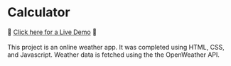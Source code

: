# Calculator
:star2: [Click here for a Live Demo](https://lisalbi.github.io/weather-app/) :star2: <br><br>
This project is an online weather app. It was completed using HTML, CSS, and Javascript. Weather data is fetched using the the OpenWeather API.
